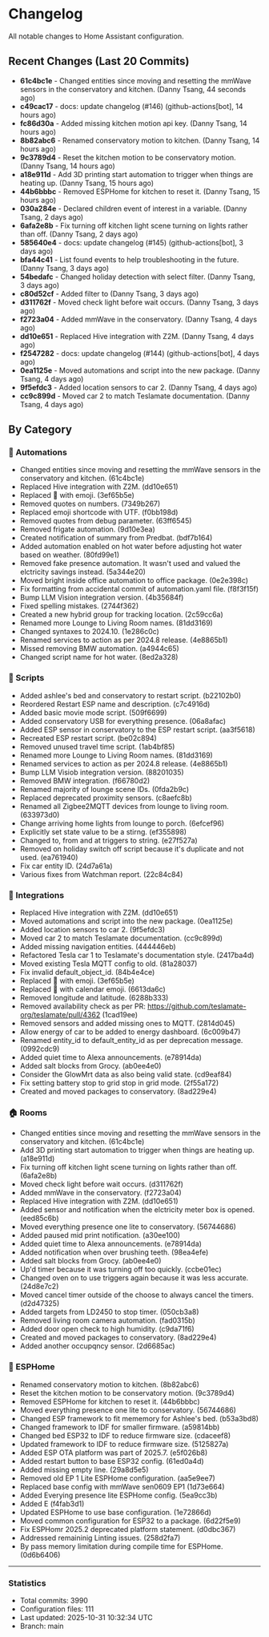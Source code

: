 # Changelog

All notable changes to Home Assistant configuration.

## Recent Changes (Last 20 Commits)
- **61c4bc1e** - Changed entities since moving and resetting the mmWave sensors in the conservatory and kitchen. (Danny Tsang, 44 seconds ago)
- **c49cac17** - docs: update changelog (#146) (github-actions[bot], 14 hours ago)
- **fc86d30a** - Added missing kitchen motion api key. (Danny Tsang, 14 hours ago)
- **8b82abc6** - Renamed conservatory motion to kitchen. (Danny Tsang, 14 hours ago)
- **9c3789d4** - Reset the kitchen motion to be conservatory motion. (Danny Tsang, 14 hours ago)
- **a18e911d** - Add 3D printing start automation to trigger when things are heating up. (Danny Tsang, 15 hours ago)
- **44b6bbbc** - Removed ESPHome for kitchen to reset it. (Danny Tsang, 15 hours ago)
- **030a284e** - Declared children event of interest in a variable. (Danny Tsang, 2 days ago)
- **6afa2e8b** - Fix turning off kitchen light scene turning on lights rather than off. (Danny Tsang, 2 days ago)
- **585640e4** - docs: update changelog (#145) (github-actions[bot], 3 days ago)
- **bfa44c41** - List found events to help troubleshooting in the future. (Danny Tsang, 3 days ago)
- **54bedafc** - Changed holiday detection with select filter. (Danny Tsang, 3 days ago)
- **c80d52cf** - Added filter to (Danny Tsang, 3 days ago)
- **d311762f** - Moved check light before wait occurs. (Danny Tsang, 3 days ago)
- **f2723a04** - Added mmWave in the conservatory. (Danny Tsang, 4 days ago)
- **dd10e651** - Replaced Hive integration with Z2M. (Danny Tsang, 4 days ago)
- **f2547282** - docs: update changelog (#144) (github-actions[bot], 4 days ago)
- **0ea1125e** - Moved automations and script into the new package. (Danny Tsang, 4 days ago)
- **9f5efdc3** - Added location sensors to car 2. (Danny Tsang, 4 days ago)
- **cc9c899d** - Moved car 2 to match Teslamate documentation. (Danny Tsang, 4 days ago)

## By Category

### 🤖 Automations
- Changed entities since moving and resetting the mmWave sensors in the conservatory and kitchen. (61c4bc1e)
- Replaced Hive integration with Z2M. (dd10e651)
- Replaced :battery: with emoji. (3ef65b5e)
- Removed quotes on numbers. (7349b267)
- Replaced emoji shortcode with UTF. (f0bb198d)
- Removed quotes from debug parameter. (63ff6545)
- Removed frigate automation. (9d10e3ea)
- Created notification of summary from Predbat. (bdf7b164)
- Added automation enabled on hot water before adjusting hot water based on weather. (80fd99e1)
- Removed fake presence automation. It wasn't used and valued the elctricity savings instead. (5a344e20)
- Moved bright inside office automation to office package. (0e2e398c)
- Fix formatting from accidental commit of automation.yaml file. (f8f3f15f)
- Bump LLM Vision integration version. (4b35684f)
- Fixed spelling mistakes. (2744f362)
- Created a new hybrid group for tracking location. (2c59cc6a)
- Renamed more Lounge to Living Room names. (81dd3169)
- Changed syntaxes to 2024.10. (1e286c0c)
- Renamed services to action as per 2024.8 release. (4e8865b1)
- Missed removing BMW automation. (a4944c65)
- Changed script name for hot water. (8ed2a328)
### 📜 Scripts
- Added ashlee's bed and conservatory to restart script. (b22102b0)
- Reordered Restart ESP name and description. (c7c4916d)
- Added basic movie mode script. (509f6699)
- Added conservatory USB for everything presence. (06a8afac)
- Added ESP sensor in conservatory to the ESP restart script. (aa3f5618)
- Recreated ESP restart script. (be02c894)
- Removed unused travel time script. (1ab4bf85)
- Renamed more Lounge to Living Room names. (81dd3169)
- Renamed services to action as per 2024.8 release. (4e8865b1)
- Bump LLM Visiob integration version. (88201035)
- Removed BMW integration. (f66780d2)
- Renamed majority of lounge scene IDs. (0fda2b9c)
- Replaced deprecated proximity sensors. (c8aefc8b)
- Renamed all Zigbee2MQTT devices from lounge to living room. (633973d0)
- Change arriving home lights from lounge to porch. (6efcef96)
- Explicitly set state value to be a stirng. (ef355898)
- Changed to, from and at triggers to string. (e27f527a)
- Removed on holiday switch off script because it's duplicate and not used. (ea761940)
- Fix car entity ID. (24d7a61a)
- Various fixes from Watchman report. (22c84c84)
### 🔌 Integrations
- Replaced Hive integration with Z2M. (dd10e651)
- Moved automations and script into the new package. (0ea1125e)
- Added location sensors to car 2. (9f5efdc3)
- Moved car 2 to match Teslamate documentation. (cc9c899d)
- Added missing navigation entities. (444446eb)
- Refactored Tesla car 1 to Teslamate's documentation style. (2417ba4d)
- Moved existing Tesla MQTT config to old. (81a28037)
- Fix invalid default_object_id. (84b4e4ce)
- Replaced :battery: with emoji. (3ef65b5e)
- Replaced :date: with calendar emoji. (6613da6c)
- Removed longitude and latitude. (6288b333)
- Removed availability check as per PR: https://github.com/teslamate-org/teslamate/pull/4362 (1cad19ee)
- Removed sensors and added missing ones to MQTT. (2814d045)
- Allow energy of car to be added to energy dashboard. (6c009b47)
- Renamed entity_id to default_entity_id as per deprecation message. (0992cdc9)
- Added quiet time to Alexa announcements. (e78914da)
- Added salt blocks from Grocy. (ab0ee4e0)
- Consider the GlowMrt data as also being valid state. (cd9eaf84)
- Fix setting battery stop to grid stop in grid mode. (2f55a172)
- Created and moved packages to conservatory. (8ad229e4)
### 🏠 Rooms
- Changed entities since moving and resetting the mmWave sensors in the conservatory and kitchen. (61c4bc1e)
- Add 3D printing start automation to trigger when things are heating up. (a18e911d)
- Fix turning off kitchen light scene turning on lights rather than off. (6afa2e8b)
- Moved check light before wait occurs. (d311762f)
- Added mmWave in the conservatory. (f2723a04)
- Replaced Hive integration with Z2M. (dd10e651)
- Added sensor and notification when the elctricity meter box is opened. (eed85c6b)
- Moved everything presence one lite to conservatory. (56744686)
- Added paused mid print notification. (a30ee100)
- Added quiet time to Alexa announcements. (e78914da)
- Added notification when over brushing teeth. (98ea4efe)
- Added salt blocks from Grocy. (ab0ee4e0)
- Up'd timer because it was turning off too quickly. (ccbe01ec)
- Changed oven on to use triggers again because it was less accurate. (24d8e7c2)
- Moved cancel timer outside of the choose to always cancel the timers. (d2d47325)
- Added targets from LD2450 to stop timer. (050cb3a8)
- Removed living room camera automation. (fad0315b)
- Added door open check to high humidity. (c9da71f6)
- Created and moved packages to conservatory. (8ad229e4)
- Added another occupqncy sensor. (2d6685ac)
### 🔧 ESPHome
- Renamed conservatory motion to kitchen. (8b82abc6)
- Reset the kitchen motion to be conservatory motion. (9c3789d4)
- Removed ESPHome for kitchen to reset it. (44b6bbbc)
- Moved everything presence one lite to conservatory. (56744686)
- Changed ESP framework to fit mememory for Ashlee's bed. (b53a3bd8)
- Changed framework to IDF for smaller firmware. (a59814bb)
- Changed bed ESP32 to IDF to reduce firmware size. (cdaceef8)
- Updated framework to IDF to reduce firmware size. (5125827a)
- Added ESP OTA platform was part of 2025.7. (e5f026b8)
- Added restart button to base ESP32 config. (61ed0a4d)
- Added missing empty line. (29a8d5e5)
- Removed old EP 1 Lite ESPHome configuration. (aa5e9ee7)
- Replaced base config with mmWave sen0609 EP1 (1d73e664)
- Added Everying presence lite ESPHome config. (5ea9cc3b)
- Added E (f4fab3d1)
- Updated ESPHome to use base configuration. (1e72866d)
- Moved common configuration for ESP32 to a package. (6d22f5e9)
- Fix ESPHomr 2025.2 deprecated platform statement. (d0dbc367)
- Addressed remaininig Linting issues. (258d2fa7)
- By pass memory limitation during compile time for ESPHome. (0d6b6406)

---

### Statistics

- Total commits: 3990
- Configuration files: 111
- Last updated: 2025-10-31 10:32:34 UTC
- Branch: main
